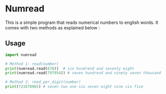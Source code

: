# Numread

This is a simple program that reads numerical numbers to english words. It comes with two methods as explained below :

## Usage

```python
import numread

# Method 1: read(number)
print(numread.read(678))  # six hundrend and seventy eight
print(numread.read(797954)) # seven hundrend and ninety seven thousand nine hundrend and fifty four

# Method 2: read_per_digit(number)
print(721678965) # seven two one six seven eight nine six five

```